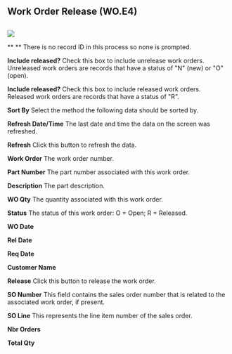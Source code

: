 ##  Work Order Release (WO.E4)

<PageHeader />

##

![](images/WO-E4-1.jpg)

** ** There is no record ID in this process so none is prompted.  
  
**Include released?** Check this box to include unrelease work orders.
Unreleased work orders are records that have a status of "N" (new) or "O"
(open).  
  
**Include released?** Check this box to include released work orders. Released
work orders are records that have a status of "R".  
  
**Sort By** Select the method the following data should be sorted by.  
  
**Refresh Date/Time** The last date and time the data on the screen was
refreshed.  
  
**Refresh** Click this button to refresh the data.  
  
**Work Order** The work order number.  
  
**Part Number** The part number associated with this work order.  
  
**Description** The part description.  
  
**WO Qty** The quantity associated with this work order.  
  
**Status** The status of this work order: O = Open; R = Released.  
  
**WO Date**  
  
**Rel Date**  
  
**Req Date**  
  
**Customer Name**  
  
**Release** Click this button to release the work order.  
  
**SO Number** This field contains the sales order number that is related to
the associated work order, if present.  
  
**SO Line** This represents the line item number of the sales order.  
  
**Nbr Orders**  
  
**Total Qty**  
  
  
<badge text= "Version 8.10.57" vertical="middle" />

<PageFooter />
